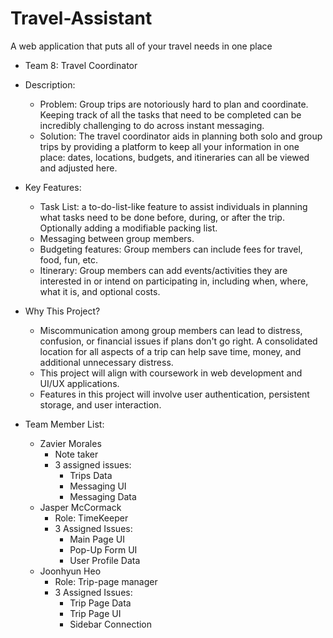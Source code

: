 # Travel-Assistant
A web application that puts all of your travel needs in one place

- Team 8: Travel Coordinator
  
- Description:
    - Problem: Group trips are notoriously hard to plan and coordinate. Keeping track of all the tasks that need to be completed can be incredibly challenging to do across instant messaging.
    - Solution: The travel coordinator aids in planning both solo and group trips by providing a platform to keep all your information in one place: dates, locations, budgets, and itineraries can all be viewed and adjusted here.
    
- Key Features:
    - Task List: a to-do-list-like feature to assist individuals in planning what tasks need to be done before, during, or after the trip. Optionally adding a modifiable packing list.
    - Messaging between group members.
    - Budgeting features: Group members can include fees for travel, food, fun, etc.
    - Itinerary: Group members can add events/activities they are interested in or intend on participating in, including when, where, what it is, and optional costs.

- Why This Project?
    - Miscommunication among group members can lead to distress, confusion, or financial issues if plans don't go right. A consolidated location for all aspects of a trip can help save time, money, and additional unnecessary distress.
    - This project will align with coursework in web development and UI/UX applications.
    - Features in this project will involve user authentication, persistent storage, and user interaction.  

- Team Member List:
    - Zavier Morales
      - Note taker
      - 3 assigned issues:
        - Trips Data
        - Messaging UI
        - Messaging Data
    - Jasper McCormack
      - Role: TimeKeeper
      - 3 Assigned Issues:
        - Main Page UI
        - Pop-Up Form UI
        - User Profile Data
    - Joonhyun Heo
      - Role: Trip-page manager
      - 3 Assigned Issues:
        - Trip Page Data
        - Trip Page UI
        - Sidebar Connection
